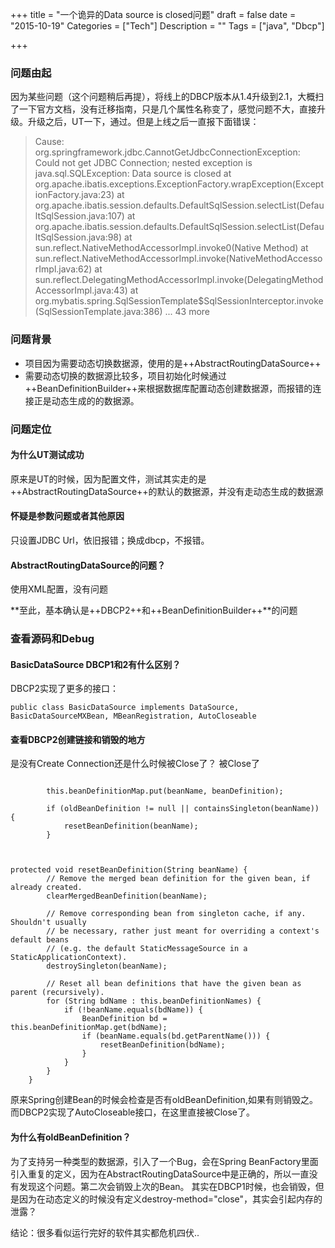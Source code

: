 +++
title = "一个诡异的Data source is closed问题"
draft = false
date = "2015-10-19"
Categories = ["Tech"] 
Description = "" 
Tags = ["java", "Dbcp"] 

+++

### 问题由起
因为某些问题（这个问题稍后再提），将线上的DBCP版本从1.4升级到2.1，大概扫了一下官方文档，没有迁移指南，只是几个属性名称变了，感觉问题不大，直接升级。升级之后，UT一下，通过。但是上线之后一直报下面错误：
>Cause: org.springframework.jdbc.CannotGetJdbcConnectionException: Could not get JDBC Connection; nested exception is java.sql.SQLException: Data source is closed
	at org.apache.ibatis.exceptions.ExceptionFactory.wrapException(ExceptionFactory.java:23)
	at org.apache.ibatis.session.defaults.DefaultSqlSession.selectList(DefaultSqlSession.java:107)
	at org.apache.ibatis.session.defaults.DefaultSqlSession.selectList(DefaultSqlSession.java:98)
	at sun.reflect.NativeMethodAccessorImpl.invoke0(Native Method)
	at sun.reflect.NativeMethodAccessorImpl.invoke(NativeMethodAccessorImpl.java:62)
	at sun.reflect.DelegatingMethodAccessorImpl.invoke(DelegatingMethodAccessorImpl.java:43)
	at org.mybatis.spring.SqlSessionTemplate$SqlSessionInterceptor.invoke(SqlSessionTemplate.java:386)
	... 43 more
### 问题背景
- 项目因为需要动态切换数据源，使用的是++AbstractRoutingDataSource++
- 需要动态切换的数据源比较多，项目初始化时候通过++BeanDefinitionBuilder++来根据数据库配置动态创建数据源，而报错的连接正是动态生成的的数据源。
### 问题定位
#### 为什么UT测试成功
原来是UT的时候，因为配置文件，测试其实走的是++AbstractRoutingDataSource++的默认的数据源，并没有走动态生成的数据源
#### 怀疑是参数问题或者其他原因
只设置JDBC Url，依旧报错；换成dbcp，不报错。
#### AbstractRoutingDataSource的问题？
使用XML配置，没有问题

**至此，基本确认是++DBCP2++和++BeanDefinitionBuilder++**的问题

### 查看源码和Debug
#### BasicDataSource DBCP1和2有什么区别？
DBCP2实现了更多的接口：
```
public class BasicDataSource implements DataSource, BasicDataSourceMXBean, MBeanRegistration, AutoCloseable 

```
#### 查看DBCP2创建链接和销毁的地方
是没有Create Connection还是什么时候被Close了？
被Close了

```

		this.beanDefinitionMap.put(beanName, beanDefinition);

		if (oldBeanDefinition != null || containsSingleton(beanName)) {
			resetBeanDefinition(beanName);
		}
		
		
```
```
protected void resetBeanDefinition(String beanName) {
		// Remove the merged bean definition for the given bean, if already created.
		clearMergedBeanDefinition(beanName);

		// Remove corresponding bean from singleton cache, if any. Shouldn't usually
		// be necessary, rather just meant for overriding a context's default beans
		// (e.g. the default StaticMessageSource in a StaticApplicationContext).
		destroySingleton(beanName);

		// Reset all bean definitions that have the given bean as parent (recursively).
		for (String bdName : this.beanDefinitionNames) {
			if (!beanName.equals(bdName)) {
				BeanDefinition bd = this.beanDefinitionMap.get(bdName);
				if (beanName.equals(bd.getParentName())) {
					resetBeanDefinition(bdName);
				}
			}
		}
	}

```
原来Spring创建Bean的时候会检查是否有oldBeanDefinition,如果有则销毁之。而DBCP2实现了AutoCloseable接口，在这里直接被Close了。
#### 为什么有oldBeanDefinition？
为了支持另一种类型的数据源，引入了一个Bug，会在Spring BeanFactory里面引入重复的定义，因为在AbstractRoutingDataSource中是正确的，所以一直没有发现这个问题。第二次会销毁上次的Bean。
其实在DBCP1时候，也会销毁，但是因为在动态定义的时候没有定义destroy-method="close"，其实会引起内存的泄露？


结论：很多看似运行完好的软件其实都危机四伏..